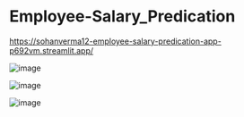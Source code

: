 # Employee-Salary_Predication

https://sohanverma12-employee-salary-predication-app-p692vm.streamlit.app/


![image](https://github.com/SohanVerma12/Employee-Salary_Predication/assets/33379472/8a87e743-6049-450c-9bfc-44c21aa29718)


![image](https://github.com/SohanVerma12/Employee-Salary_Predication/assets/33379472/ca6542f8-8280-41c3-b29d-c9896b800e2a)



![image](https://github.com/SohanVerma12/Employee-Salary_Predication/assets/33379472/3752179d-2121-41b1-b374-6a0c76faaa6e)


